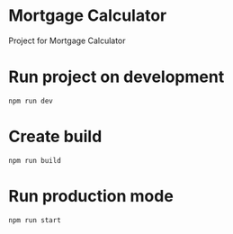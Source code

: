 # Mortgage Calculator
Project for Mortgage Calculator

# Run project on development
`npm run dev`

# Create build
`npm run build`

# Run production mode
`npm run start`
